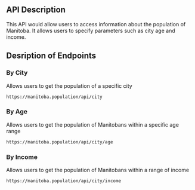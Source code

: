 ## API Description
This API would allow users to access information about the population of Manitoba. It allows users to specify parameters such as city age and income.  


## Desription of Endpoints

### By City
Allows users to get the population of a specific city
    
    https://manitoba.population/api/city

### By Age
Allows users to get the population of Manitobans within a specific age range
    
    https://manitoba.population/api/city/age


### By Income
Allows users to get the population of Manitobans within a range of income

    https://manitoba.population/api/city/income

